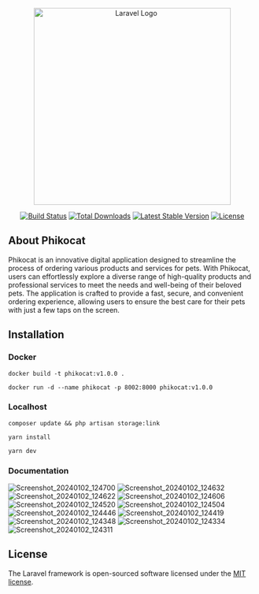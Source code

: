 <p align="center"><a href="https://laravel.com" target="_blank"><img src="https://raw.githubusercontent.com/laravel/art/master/logo-lockup/5%20SVG/2%20CMYK/1%20Full%20Color/laravel-logolockup-cmyk-red.svg" width="400" alt="Laravel Logo"></a></p>

<p align="center">
<a href="https://github.com/laravel/framework/actions"><img src="https://github.com/laravel/framework/workflows/tests/badge.svg" alt="Build Status"></a>
<a href="https://packagist.org/packages/laravel/framework"><img src="https://img.shields.io/packagist/dt/laravel/framework" alt="Total Downloads"></a>
<a href="https://packagist.org/packages/laravel/framework"><img src="https://img.shields.io/packagist/v/laravel/framework" alt="Latest Stable Version"></a>
<a href="https://packagist.org/packages/laravel/framework"><img src="https://img.shields.io/packagist/l/laravel/framework" alt="License"></a>
</p>

## About Phikocat
Phikocat is an innovative digital application designed to streamline the process of ordering various products and services for pets. With Phikocat, users can effortlessly explore a diverse range of high-quality products and professional services to meet the needs and well-being of their beloved pets. The application is crafted to provide a fast, secure, and convenient ordering experience, allowing users to ensure the best care for their pets with just a few taps on the screen.

## Installation

### Docker
```
docker build -t phikocat:v1.0.0 .
```
```
docker run -d --name phikocat -p 8002:8000 phikocat:v1.0.0
```
### Localhost
```
composer update && php artisan storage:link
```
```
yarn install
```
```
yarn dev
```

### Documentation
![Screenshot_20240102_124700](https://github.com/zikrisuanda11/phikocat/assets/91446630/d486e96d-96f8-48ef-be88-a26afe81c8c0)
![Screenshot_20240102_124632](https://github.com/zikrisuanda11/phikocat/assets/91446630/28e573b8-a97f-4ae4-9c3c-54ede706b4d0)
![Screenshot_20240102_124622](https://github.com/zikrisuanda11/phikocat/assets/91446630/b51d2ed8-1fc1-4299-9ac5-82ef0e4a4ade)
![Screenshot_20240102_124606](https://github.com/zikrisuanda11/phikocat/assets/91446630/db160797-bff4-4b5a-9d74-cdbff6a2d88d)
![Screenshot_20240102_124520](https://github.com/zikrisuanda11/phikocat/assets/91446630/29481828-3d47-45a9-918d-16206bf45892)
![Screenshot_20240102_124504](https://github.com/zikrisuanda11/phikocat/assets/91446630/919ef78b-19e3-42b1-880e-ddc6cfed784d)
![Screenshot_20240102_124446](https://github.com/zikrisuanda11/phikocat/assets/91446630/9e8286e4-a08b-449d-b93f-6f5d465be7e4)
![Screenshot_20240102_124419](https://github.com/zikrisuanda11/phikocat/assets/91446630/fd88aeb4-7c7f-4323-a51f-9ebad82b915e)
![Screenshot_20240102_124348](https://github.com/zikrisuanda11/phikocat/assets/91446630/d1b6fa9e-dbff-4615-91aa-c6fe05215a90)
![Screenshot_20240102_124334](https://github.com/zikrisuanda11/phikocat/assets/91446630/6c91de34-c53c-4ebd-b00f-69742d59172e)
![Screenshot_20240102_124311](https://github.com/zikrisuanda11/phikocat/assets/91446630/28e1959c-81c9-46eb-b7fd-770c51f86632)


## License

The Laravel framework is open-sourced software licensed under the [MIT license](https://opensource.org/licenses/MIT).
